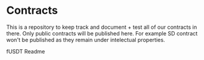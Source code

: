 # Contracts

This is a repository to keep track and document + test all of our contracts in there. Only public contracts will be published here. For example SD contract won't be published as they remain under intelectual properties.

fUSDT Readme
